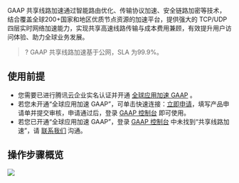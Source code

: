 GAAP 共享线路加速通过智能路由优化、传输协议加速、安全链路加密等技术，结合覆盖全球200+国家和地区优质节点资源的加速平台，提供强大的 TCP/UDP 四层实时网络加速能力，实现共享高速线路传输与成本费用兼顾，有效提升用户访问体验、助力全球业务发展。
>? 	GAAP 共享线路加速基于公网，SLA 为99.9%。

## 使用前提

-	您需要已进行腾讯云企业实名认证并开通 [全球应用加速 GAAP](https://cloud.tencent.com/product/gaap) 。
-	若您未开通“全球应用加速 GAAP”，可单击快速连接：[立即申请](https://cloud.tencent.com/apply/p/62k6ltg3qc5)，填写产品申请单并提交审核，申请通过后，登录 [GAAP 控制台](https://console.cloud.tencent.com/gaap) 即可使用。
-	若您已开通“全球应用加速 GAAP”，登录 [GAAP 控制台](https://console.cloud.tencent.com/gaap) 中未找到“共享线路加速”，请 [联系我们](https://cloud.tencent.com/document/product/608/59630) 沟通。

## 操作步骤概览

![](https://qcloudimg.tencent-cloud.cn/raw/62be6da938585167773022a2d3d8789c.png)
